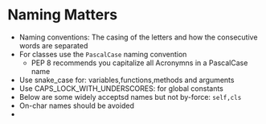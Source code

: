 # Naming Matters
* Naming conventions: The casing of the letters and how the consecutive words are separated
* For classes use the `PascalCase` naming convention
  * PEP 8 recommends you capitalize all Acronymns in a PascalCase name
* Use snake_case for: variables,functions,methods and arguments
* Use CAPS_LOCK_WITH_UNDERSCORES: for global constants
* Below are some widely acceptsd names but not by-force: `self,cls`
* On-char names should be avoided
* 